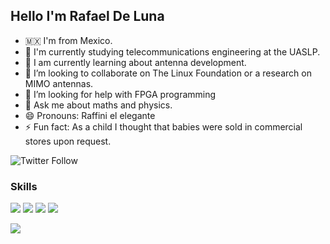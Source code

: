 ## Hello I'm Rafael De Luna    

<!-- *RDLL/RDLL** is a ✨ _special_ ✨ repository because its `README.md` (this file) appears on your GitHub profile. -->

- :mexico: I'm from Mexico.
- :memo: I'm currently studying telecommunications engineering at the UASLP.
- :satellite: I am currently learning about antenna development.
- 👯 I’m looking to collaborate on The Linux Foundation or a research on MIMO antennas.
- 🤔 I’m looking for help with FPGA programming
- 💬 Ask me about maths and physics.
- 😄 Pronouns: Raffini el elegante
- ⚡ Fun fact: As a child I thought that babies were sold in commercial stores upon request.


![Twitter Follow](https://img.shields.io/twitter/follow/nauzdeluna?color=1DA1F2&logo=Twitter&style=for-the-badge) 


### Skills
<img src="https://img.shields.io/badge/c%20-%2300599C.svg?&style=for-the-badge&logo=c&logoColor=white"> <img src="https://img.shields.io/badge/c++%20-%2300599C.svg?&style=for-the-badge&logo=c%2B%2B&logoColor=white"> <img src="https://img.shields.io/badge/dart-%230175C2.svg?&style=for-the-badge&logo=dart&logoColor=white"> <img src="https://img.shields.io/badge/Flutter%20-%2302569B.svg?&style=for-the-badge&logo=Flutter&logoColor=white">

<img src="https://github-readme-stats.vercel.app/api?username=rdll&&show_icons=true&title_color=ffffff&icon_color=bb2acf&text_color=daf7dc&bg_color=103050">

